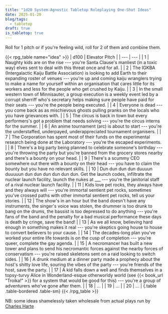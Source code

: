 ```yaml
---
title: "1d20 System-Agnostic Tabletop Roleplaying One-Shot Ideas"
date: 2025-01-20
blog/tags:
  - tabletop
draft: true
is_tabletop: true
---
```


Roll for 1 pitch or if you're feeling wild, roll for 2 of them and combine them.

<!--more-->

{{< rpg_table name="idea" >}}
| d100 | Elevator Pitch |
| --- | --- |
| 1 | Naughty kids are on the rise --- you're Santa Clause's manliest (in a toxic way) elves sent to deal with this threat once and for all. |
| 2 | The IGKBA (Intergalactic Kaiju Battle Association) is looking to add Earth to their expanding roster of venues --- you're up and coming kaiju wranglers trying to make a name for yourself within an organisation that cares little for its workers and less for the people who get crushed by Kaiju. |
| 3 | In the small western town of Minnisauter, a group execution is a weekly event led by a corrupt sherriff who's secretary helps making sure people have paid for their seats --- you're the people being executed. |
| 4 | Everyone is dead --- you come back as as mischievous ghosts pulling pranks on the locals who you have grievances with. |
| 5 | The circus is back in town but every performers's got a problem that needs solving --- you're the circus interns for the summer. |
| 6 | An anime tournament (arc) is about to start --- you're the understaffed, underpayed, underappreciated tournament organisers. |
| 7 | The Corporation has spent most of their funds on the experimental research being done at the Laboratory --- you're the escaped experiments. |
| 8 | There's a big party being planned to celebrate someone's birthday --- you're throwing the party but you're banned from the grocery stores nearby and there's a bounty on your head. |
| 9 | There's a scummy CEO somewhere out there with a bounty on their head --- you have to claim the bounty but you have no relevant skills. |
| 10 | Dun dun dun dun duuuun duuuuun dun dun dun dun dun dun. Get the launch codes, infiltrate the nuclear launch facility, launch the nukes at ___ --- you're the janitorial staff of a rival nuclear launch facility. |
| 11 | Kids love pet rocks, they always have and they always will --- you're immortal sentient pet rocks, sometimes you've crossed paths with other immortal sentient pet rocks, tell us your stories. |
| 12 | The show's in an hour but the band doesn't have any instruments, the singer's voice was stolen, the drummer is too drunk to bang on the drums, the bassist is too depressed to do anything --- you're fans of the band and the penalty for a bad musical performance these days is death by cringe, save the band! |
| 13 | As we all know, believing hard enough in something makes it real --- you're skeptics going house to house to convert believers to your cause.  |
| 14 | The decades-long plan you've worked your entire life towards is on the cusp of completion --- you're queer, complete the gay agenda. |
| 15 | A necromancer has built a new tower and plans to send his necromantic forces against the nearby forces of conservatism --- you're raised skeletons sent on a raid looking to switch sides. |
| 16 | A drunk medium at a dinner party made a prophecy about the host's shitty love life, souring the vibes of the party --- you're friends of the host, save the party.  |
| 17 | A kid falls down a well and finds themselves in a topsy-turvy Alice in Wonderland-esque otherworldy world (see {{< book_url "Troika!" >}} for a system that would be good for this) --- you're a group of adventurers who've gone after them. |
| 18 | ... |
| 19 | ... |
| 20 | ... |
{.table .table-bordered .table-sm}
{{< /rpg_table >}}


NB: some ideas shamelessly taken wholesale from actual plays run by [Charles Harte](https://www.charlesharte.com/private-ttrpgs)